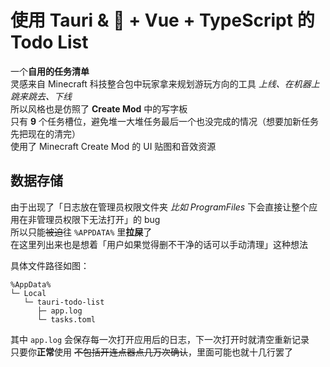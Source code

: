 # 使用 Tauri & 🦀 + Vue + TypeScript 的 Todo List

一个**自用的任务清单**  
灵感来自 Minecraft 科技整合包中玩家拿来规划游玩方向的工具 *上线、在机器上跳来跳去、下线*  
所以风格也是仿照了 **Create Mod** 中的写字板  
只有 **9** 个任务槽位，避免堆一大堆任务最后一个也没完成的情况（想要加新任务先把现在的清完）  
使用了 Minecraft Create Mod 的 UI 贴图和音效资源

## 数据存储

由于出现了「日志放在管理员权限文件夹 *比如 ProgramFiles* 下会直接让整个应用在非管理员权限下无法打开」的 bug  
所以只能~~被迫~~往 `%APPDATA%` 里**拉屎**了  
在这里列出来也是想着「用户如果觉得删不干净的话可以手动清理」这种想法

具体文件路径如图：

```text
%AppData%
└─ Local
   └─ tauri-todo-list
      ├─ app.log
      └─ tasks.toml
```

其中 `app.log` 会保存每一次打开应用后的日志，下一次打开时就清空重新记录  
只要你**正常**使用 ~~不包括开连点器点几万次确认~~，里面可能也就十几行罢了
